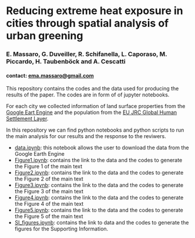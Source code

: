 # Reducing extreme heat exposure in cities through spatial analysis of urban greening
### E. Massaro, G. Duveiller, R. Schifanella, L. Caporaso, M. Piccardo, H. Taubenböck and A. Cescatti
#### contact: ema.massaro@gmail.com

This repository contains the codes and the data used for producing the results of the paper. The codes are in form of of jupyter notebooks.

For each city we collected information of land surface properties from the [Google Eart Engine](https://earthengine.google.com/) and the population from the [EU JRC Global Human Settlement Layer](https://ghsl.jrc.ec.europa.eu/). 

In this repository we can find python notebooks and python scripts to run the main analysis for our results and the response to the reviwers.

- [data.ipynb](notebooks/data.ipynb): this notebook allows the user to download the data from the Google Earth Engine
- [Figure1.ipynb](notebooks/Figure1.ipynb): contains the link to the data and the codes to generate the Figure 1 of the main text
- [Figure2.ipynb](notebooks/Figure2.ipynb): contains the link to the data and the codes to generate the Figure 2 of the main text
- [Figure3.ipynb](notebooks/Figure3.ipynb): contains the link to the data and the codes to generate the Figure 3 of the main text
- [Figure4.ipynb](notebooks/Figure4.ipynb): contains the link to the data and the codes to generate the Figure 4 of the main text
- [Figure5.ipynb](notebooks/Figure5.ipynb): contains the link to the data and the codes to generate the Figure 5 of the main text
- [SI_figures.ipynb](notebooks/SI_figures.ipynb): contains the link to data and the codes to generate the figures for the Supporting Information.
